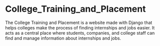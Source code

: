 # College_Training_and_Placement
The College Training and Placement is a website made with Django that helps colleges make the process of finding internships and jobs easier. It acts as a central place where students, companies, and college staff can find and manage information about internships and jobs.
